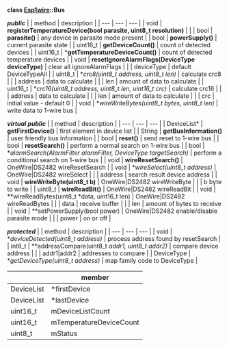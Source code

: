 **class [Esp1wire](./Esp1wire.md)::Bus**

***public***
| | method | description |
| --- | --- | --- |
| void | **registerTemperatureDevice(bool parasite, uint8_t resolution)** | |
| bool | **parasite()** | any device in parasite mode present |
| bool | **powerSupply()** | current parasite state |
| uint16_t | **getDeviceCount()** | count of detected devices |
| uint16_t | ***getTemperatureDeviceCount()** | count of detected temperature devices |
| void | **resetIgnoreAlarmFlags(DeviceType deviceType)** | clear all ignoreAlarmFlags |
| | deviceType | default DeviceTypeAll |
| uint8_t | **crc8(uint8_t *address, uint8_t len)** | calculate crc8 |
| | address | data to calculate |
| | len | amount of data to calculate |
| uint16_t | **crc16(uint8_t *address, uint8_t len, uint16_t crc)** | calculate crc16 |
| | address | data to calculate |
| | len | amount of data to calculate |
| | crc | initial value - default 0 |
| void | **wireWriteBytes(uint8_t *bytes, uint8_t len)** | write data to 1-wire bus |
        
***virtual public***
| | method | description |
| --- | --- | --- |
| DeviceList\* | **getFirstDevice()** | first element in device list |
| String | **getBusInformation()** | user friendly bus information |
| bool | **reset()** | send reset to 1-wire bus |
| bool | **resetSearch()** | perform a normal search on 1-wire bus |
| bool | **alarmSearch(AlarmFilter *alarmFilter, DeviceType targetSearch)** | perform a conditional search on 1-wire bus |
| void | **wireResetSearch()** | OneWire\|DS2482 wireResetSearch |
| void | **wireSelect(uint8_t *address)** | OneWire\|DS2482 wireSelect |
| | address | search result device address |
| void | **wireWriteByte(uint8_t b)** | OneWire\|DS2482 wireWriteByte |
| | b byte to write |
| uint8_t | **wireReadBit()** | OneWire\|DS2482 wireReadBit |
| void | **wireReadBytes(uint8_t *data, uint16_t len) | OneWire\|DS2482 wireReadBytes |
| | data | receive buffer |
| | len | amount of bytes to receive |
| void | **setPowerSupply(bool power) | OneWire\|DS2482 enable/disable parasite mode |
| | power | on or off |

***protected***
| | method | description |
| --- | --- | --- |
| void | **deviceDetected(uint8_t *address)** | process address found by resetSearch |
| int8_t | **addressCompare(uint8_t *addr1, uint8_t *addr2)** | compare device address |
| | addr1\|addr2 | addresses to compare |
| DeviceType | **getDeviceType(uint8_t *address)** | map family code to DeviceType |


| | member |
| --- | --- |
| DeviceList | *firstDevice |
| DeviceList | *lastDevice |
| uint16_t | mDeviceListCount |
| uint16_t | mTemperatureDeviceCount |
| uint8_t | mStatus |
